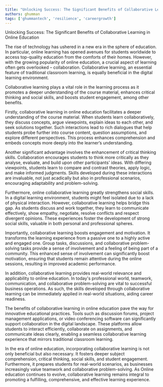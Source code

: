 ```yaml
---
title: "Unlocking Success: The Significant Benefits of Collaborative Learning in Online Education"  # Wrap the title in double quotes
authors: ghumman
tags: ['ghummantech', 'resilience', 'careergrowth']
---
```


Unlocking Success: The Significant Benefits of Collaborative Learning in Online Education
<!-- truncate -->

The rise of technology has ushered in a new era in the sphere of education. In particular, online learning has opened avenues for students worldwide to access top-quality education from the comforts of their homes. However, with the growing popularity of online education, a crucial aspect of learning often gets overlooked – collaboration. Collaborative learning, an essential feature of traditional classroom learning, is equally beneficial in the digital learning environment.

Collaborative learning plays a vital role in the learning process as it promotes a deeper understanding of the course material, enhances critical thinking and social skills, and boosts student engagement, among other benefits.

Firstly, collaborative learning in online education facilitates a deeper understanding of the course material. When students learn collaboratively, they discuss concepts, argue viewpoints, explain ideas to each other, and seek solutions together. Such interactions lead to rich dialogues that help students probe further into course content, question assumptions, and explore different perspectives. This process enhances comprehension and embeds concepts more deeply into the learner’s understanding.

Another significant advantage involves the enhancement of critical thinking skills. Collaboration encourages students to think more critically as they analyse, evaluate, and build upon other participants' ideas. With differing viewpoints, students learn to compare and contrast theories, apply logic, and make informed judgments. Skills developed during these interactions are invaluable, not just acadically but also in professional scenarios, encouraging adaptability and problem-solving. 

Furthermore, online collaborative learning greatly strengthens social skills. In a digital learning environment, students might feel isolated due to a lack of physical interaction. However, collaborative learning helps bridge this gap. As students discuss and work together, they learn to communicate effectively, show empathy, negotiate, resolve conflicts and respect divergent opinions. These experiences foster the development of strong social skills, valuable in both personal and professional spheres.

Importantly, collaborative learning boosts engagement and motivation. It transforms the learning experience from a passive one to a highly active and engaged one. Group tasks, discussions, and collaborative problem-solving tasks provide a sense of involvement and a feeling of being part of a community. This enhanced sense of involvement can significantly boost motivation, ensuring that students remain attentive during the online sessions, resulting in improved academic performance.

In addition, collaborative learning provides real-world relevance and applicability to online education. In today's professional world, teamwork, communication, and collaborative problem-solving are vital to successful business operations. As such, the skills developed through collaborative learning can be immediately applied in real-world situations, aiding career readiness.

The benefits of collaborative learning in online education pave the way for innovative educational practices. Tools such as discussion forums, project management applications, or video conferencing software can significantly support collaboration in the digital landscape. These platforms allow students to interact efficiently, collaborate on assignments, and communicate ideas clearly, enabling a seamless collaborative learning experience that mirrors traditional classroom learning.

In the era of online education, incorporating collaborative learning is not only beneficial but also necessary. It fosters deeper subject comprehension, critical thinking, social skills, and student engagement. Furthermore, it prepares students for real-world scenarios, as businesses increasingly value teamwork and collaborative problem-solving. As Online education continues to evolve, collaborative learning remains integral to promoting a fulfilling, comprehensive, and effective learning experience.

